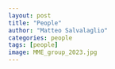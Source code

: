 ```yaml
---
layout: post
title: "People"
author: "Matteo Salvalaglio"
categories: people
tags: [people]
image: MME_group_2023.jpg
---
```


